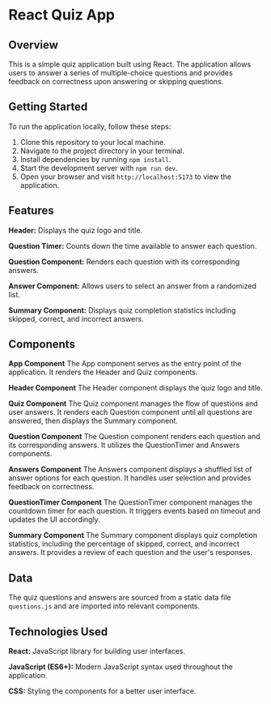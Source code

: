 # React Quiz App

## Overview
This is a simple quiz application built using React. The application allows users to answer a series of multiple-choice questions and provides feedback on correctness upon answering or skipping questions.

## Getting Started
To run the application locally, follow these steps:

1. Clone this repository to your local machine.
2. Navigate to the project directory in your terminal.
3. Install dependencies by running `npm install`.
4. Start the development server with `npm run dev`.
5. Open your browser and visit `http://localhost:5173` to view the application.

## Features
**Header:** Displays the quiz logo and title.

**Question Timer:** Counts down the time available to answer each question.

**Question Component:** Renders each question with its corresponding answers.

**Answer Component:** Allows users to select an answer from a randomized list.

**Summary Component:** Displays quiz completion statistics including skipped, correct, and incorrect answers.

## Components
**App Component**
The App component serves as the entry point of the application. It renders the Header and Quiz components.

**Header Component**
The Header component displays the quiz logo and title.

**Quiz Component**
The Quiz component manages the flow of questions and user answers. It renders each Question component until all questions are answered, then displays the Summary component.

**Question Component**
The Question component renders each question and its corresponding answers. It utilizes the QuestionTimer and Answers components.

**Answers Component**
The Answers component displays a shuffled list of answer options for each question. It handles user selection and provides feedback on correctness.

**QuestionTimer Component**
The QuestionTimer component manages the countdown timer for each question. It triggers events based on timeout and updates the UI accordingly.

**Summary Component**
The Summary component displays quiz completion statistics, including the percentage of skipped, correct, and incorrect answers. It provides a review of each question and the user's responses.

## Data
The quiz questions and answers are sourced from a static data file `questions.js` and are imported into relevant components.

## Technologies Used
**React:** JavaScript library for building user interfaces.

**JavaScript (ES6+):** Modern JavaScript syntax used throughout the application.

**CSS:** Styling the components for a better user interface.

